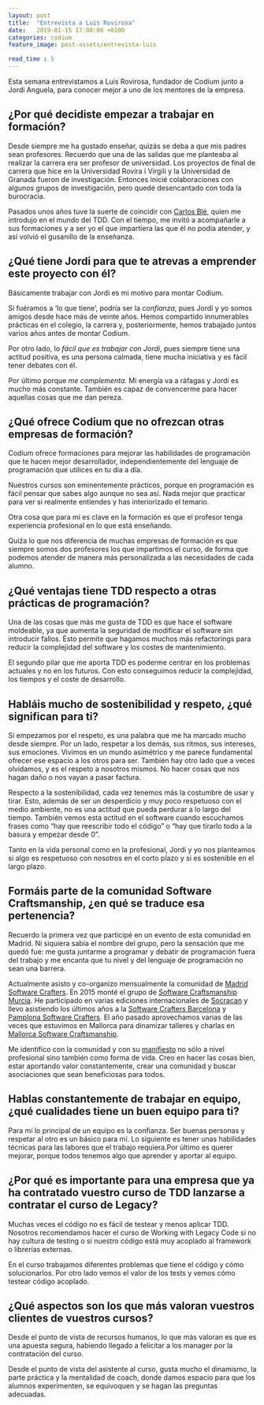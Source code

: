 ```yaml
---
layout: post
title:  "Entrevista a Luis Rovirosa"
date:   2019-01-15 17:00:00 +0100
categories: codium
feature_image: post-assets/entrevista-luis

read_time : 5
---
```


Esta semana entrevistamos a Luis Rovirosa, fundador de Codium junto a Jordi Anguela, para conocer mejor a uno de los mentores de la empresa. 

## ¿Por qué decidiste empezar a trabajar en formación?

Desde siempre me ha gustado enseñar, quizás se deba a que mis padres sean profesores. Recuerdo que una de las salidas que me planteaba al realizar la carrera era ser profesor de universidad. Los proyectos de final de carrera que hice en la Universidad Rovira i Virgili y la Universidad de Granada fueron de investigación. Entonces inicié colaboraciones con algunos grupos de investigación, pero quedé desencantado con toda la burocracia.

Pasados unos años tuve la suerte de coincidir con [Carlos Blé](http://www.carlosble.com), quien me introdujo en el mundo del TDD. Con el tiempo, me invitó a acompañarle a sus formaciones y a ser yo el que impartiera las que él no podía atender, y así volvió el gusanillo de la enseñanza.

## ¿Qué tiene Jordi para que te atrevas a emprender este proyecto con él?

Básicamente trabajar con Jordi es mi motivo para montar Codium.

Si fuéramos a ‘lo que tiene’, podría ser la _confianza_, pues Jordi y yo somos amigos desde hace más de veinte años. Hemos compartido innumerables prácticas en el colegio, la carrera y, posteriormente, hemos trabajado juntos varios años antes de montar Codium.

Por otro lado, lo _fácil que es trabajar con Jordi_, pues siempre tiene una actitud positiva, es una persona calmada, tiene mucha iniciativa y es fácil tener debates con él.

Por último porque _me complementa_. Mi energía va a ráfagas y Jordi es mucho más constante. También es capaz de convencerme para hacer aquellas cosas que me dan pereza.

## ¿Qué ofrece Codium que no ofrezcan otras empresas de formación? 
Codium ofrece formaciones para mejorar las habilidades de programación que te hacen mejor desarrollador, independientemente del lenguaje de programación que utilices en tu día a día.

Nuestros cursos son eminentemente prácticos, porque en programación es fácil pensar que sabes algo aunque no sea así. Nada mejor que practicar para ver si realmente entiendes y has interiorizado el temario.

Otra cosa que para mí es clave en la formación es que el profesor tenga experiencia profesional en lo que está enseñando.

Quiźa lo que nos diferencia de muchas empresas de formación es que siempre somos dos profesores los que impartimos el curso, de forma que podemos atender de manera más personalizada a las necesidades de cada alumno.

## ¿Qué ventajas tiene TDD respecto a otras prácticas de programación? 
Una de las cosas que más me gusta de TDD es que hace el software moldeable, ya que aumenta la seguridad de modificar el software sin introducir fallos. Ésto permite que hagamos muchos más refactorings para reducir la complejidad del software y los costes de mantenimiento.

El segundo pilar que me aporta TDD es poderme centrar en los problemas actuales y no en los futuros. Con esto conseguimos reducir la complejidad, los tiempos y el coste de desarrollo.

## Habláis mucho de  sostenibilidad y respeto, ¿qué significan para ti?
Si empezamos por el respeto, es una palabra que me ha marcado mucho desde siempre. Por un lado, respetar a los demás, sus ritmos, sus intereses, sus emociones. Vivimos en un mundo asimétrico y me parece fundamental ofrecer ese espacio a los otros para ser. También hay otro lado que a veces olvidamos, y es el respeto a nosotros mismos. No hacer cosas que nos hagan daño o nos vayan a pasar factura.

Respecto a la sostenibilidad, cada vez tenemos más la costumbre de usar y tirar. Esto, además de ser un desperdicio y muy poco respetuoso con el medio ambiente, no es una actitud que pueda perdurar a lo largo del tiempo. También vemos esta actitud en el software cuando escuchamos frases como “hay que reescribir todo el código” o “hay que tirarlo todo a la basura y empezar desde 0”. 

Tanto en la vida personal como en la profesional, Jordi y yo nos planteamos si algo es respetuoso con nosotros en el corto plazo y si es sostenible en el largo plazo.


## Formáis parte de la comunidad Software Craftsmanship, ¿en qué se traduce esa pertenencia?
Recuerdo la primera vez que participé en un evento de esta comunidad en Madrid. Ni siquiera sabía el nombre del grupo, pero la sensación que me quedó fue: me gusta juntarme a programar y debatir de programación fuera del trabajo y me encanta que tu nivel y del lenguaje de programación no sean una barrera.

Actualmente asisto y co-organizo mensualmente la comunidad de [Madrid Software Crafters](https://www.meetup.com/es-ES/madswcraft/). En 2015 monté el grupo de [Software Craftsmanship Murcia](https://www.meetup.com/es-ES/Software-Craftsmanship-Murcia/). He participado en varias ediciones internacionales de [Socracan](https://socracan.com/) y llevo asistiendo los últimos años a la [Software Crafters Barcelona](http://scbcn.github.io) y [Pamplona Software Crafters](http://pamplonaswcraft.com/). El año pasado aprovechamos varias de las veces que estuvimos en Mallorca para dinamizar talleres y charlas en [Mallorca Software Craftsmanship](https://www.meetup.com/es-ES/Mallorca-Software-Craftsmanship/).

Me identifico con la comunidad y con su [manifiesto](http://manifesto.softwarecraftsmanship.org/) no sólo a nivel profesional sino también como forma de vida. Creo en hacer las cosas bien, estar aportando valor constantemente, crear una comunidad y buscar asociaciones que sean beneficiosas para todos.


## Hablas constantemente de trabajar en equipo, ¿qué cualidades tiene un buen equipo para ti?
Para mí lo principal de un equipo es la confianza. Ser buenas personas y respetar al otro es un básico para mí. Lo siguiente es tener unas habilidades técnicas para las labores que el trabajo requiera.Por último es querer mejorar, porque todos tenemos algo que aprender y aportar al equipo.

## ¿Por qué es importante para una empresa que ya ha contratado vuestro curso de TDD lanzarse a contratar el curso de Legacy?
Muchas veces el código no es fácil de testear y menos aplicar TDD. Nosotros recomendamos hacer el curso de Working with Legacy Code si no hay cultura de testing o si nuestro código está muy acoplado al framework o librerías externas.

En el curso trabajamos diferentes problemas que tiene el código y cómo solucionarlos. Por otro lado vemos el valor de los tests y vemos cómo testear código acoplado.


## ¿Qué aspectos son los que más valoran vuestros clientes de vuestros cursos?
Desde el punto de vista de recursos humanos, lo que más valoran es que es una apuesta segura, habiendo llegado a felicitar a los manager por la contratación del curso.

Desde el punto de vista del asistente al curso, gusta mucho el dinamismo, la parte práctica y la mentalidad de coach, donde damos espacio para que los alumnos experimenten, se equivoquen y se hagan las preguntas adecuadas.
